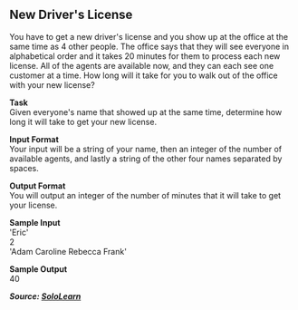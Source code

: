 ## New Driver's License
You have to get a new driver's license and you show up at the office at the same time as 4 other people. 
The office says that they will see everyone in alphabetical order and it takes 20 minutes for them to process each new license. 
All of the agents are available now, and they can each see one customer at a time. How long will it take for you to walk out of the office with your new license?
<br>

**Task**<br>
Given everyone's name that showed up at the same time, determine how long it will take to get your new license.
<br>

**Input Format**<br>
Your input will be a string of your name, then an integer of the number of available agents, and lastly a string of the other four names separated by spaces.
<br>

**Output Format**<br>
You will output an integer of the number of minutes that it will take to get your license.
<br>

**Sample Input**<br>
'Eric'<br>
2<br>
'Adam Caroline Rebecca Frank'<br>

**Sample Output**<br>
40
<br>

***Source: [SoloLearn](https://www.sololearn.com/)***